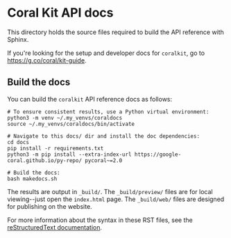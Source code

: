 # Coral Kit API docs

This directory holds the source files required to build the API
reference with Sphinx.

If you're looking for the setup and developer docs for `coralkit`,
go to https://g.co/coral/kit-guide.

## Build the docs

You can build the `coralkit` API reference docs as follows:

```
# To ensure consistent results, use a Python virtual environment:
python3 -m venv ~/.my_venvs/coraldocs
source ~/.my_venvs/coraldocs/bin/activate

# Navigate to this docs/ dir and install the doc dependencies:
cd docs
pip install -r requirements.txt
python3 -m pip install --extra-index-url https://google-coral.github.io/py-repo/ pycoral~=2.0

# Build the docs:
bash makedocs.sh
```

The results are output in `_build/`. The `_build/preview/` files are for local
viewing--just open the `index.html` page. The `_build/web/` files are designed
for publishing on the website.

For more information about the syntax in these RST files, see the
[reStructuredText documentation](http://www.sphinx-doc.org/en/master/usage/restructuredtext/index.html).
